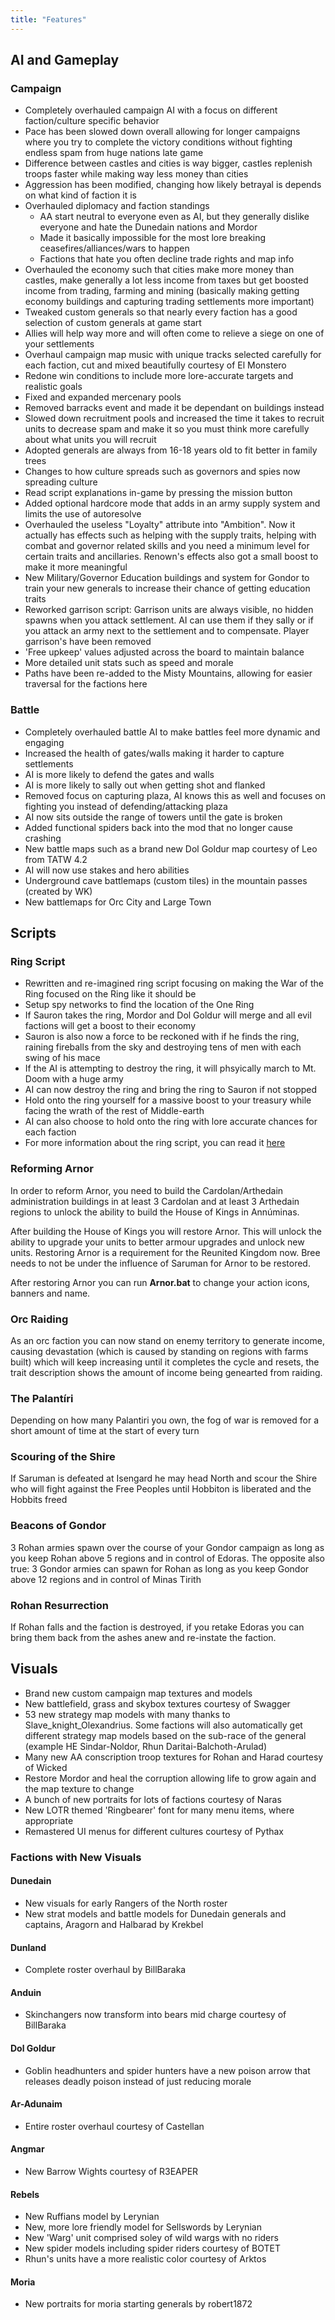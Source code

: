 ```yaml
---
title: "Features"
---
```


## AI and Gameplay
### **Campaign**

- Completely overhauled campaign AI with a focus on different faction/culture specific behavior
- Pace has been slowed down overall allowing for longer campaigns where you try to complete the victory conditions without fighting endless spam from huge nations late game
- Difference between castles and cities is way bigger, castles replenish troops faster while making way less money than cities
- Aggression has been modified, changing how likely betrayal is depends on what kind of faction it is
- Overhauled diplomacy and faction standings
  - AA start neutral to everyone even as AI, but they generally dislike everyone and hate the Dunedain nations and Mordor
  - Made it basically impossible for the most lore breaking ceasefires/alliances/wars to happen
  - Factions that hate you often decline trade rights and map info
- Overhauled the economy such that cities make more money than castles, make generally a lot less income from taxes but get boosted income from trading, farming and mining (basically making getting economy buildings and capturing trading settlements more important)
- Tweaked custom generals so that nearly every faction has a good selection of custom generals at game start
- Allies will help way more and will often come to relieve a siege on one of your settlements
- Overhaul campaign map music with unique tracks selected carefully for each faction, cut and mixed beautifully courtesy of El Monstero
- Redone win conditions to include more lore-accurate targets and realistic goals
- Fixed and expanded mercenary pools
- Removed barracks event and made it be dependant on buildings instead
- Slowed down recruitment pools and increased the time it takes to recruit units to decrease spam and make it so you must think more carefully about what units you will recruit
- Adopted generals are always from 16-18 years old to fit better in family trees
- Changes to how culture spreads such as governors and spies now spreading culture
- Read script explanations in-game by pressing the mission button
- Added optional hardcore mode that adds in an army supply system and limits the use of autoresolve
- Overhauled the useless "Loyalty" attribute into "Ambition". Now it actually has effects such as helping with the supply traits, helping with combat and governor related skills and you need a minimum level for certain traits and ancillaries. Renown's effects also got a small boost to make it more meaningful
- New Military/Governor Education buildings and system for Gondor to train your new generals to increase their chance of getting education traits
- Reworked garrison script: Garrison units are always visible, no hidden spawns when you attack settlement. AI can use them if they sally or if you attack an army next to the settlement and to compensate. Player garrison's have been removed
- 'Free upkeep' values adjusted across the board to maintain balance
- More detailed unit stats such as speed and morale
- Paths have been re-added to the Misty Mountains, allowing for easier traversal for the factions here

### **Battle**

- Completely overhauled battle AI to make battles feel more dynamic and engaging
- Increased the health of gates/walls making it harder to capture settlements
- AI is more likely to defend the gates and walls
- AI is more likely to sally out when getting shot and flanked
- Removed focus on capturing plaza, AI knows this as well and focuses on fighting you instead of defending/attacking plaza
- AI now sits outside the range of towers until the gate is broken
- Added functional spiders back into the mod that no longer cause crashing
- New battle maps such as a brand new Dol Goldur map courtesy of Leo from TATW 4.2
- AI will now use stakes and hero abilities
- Underground cave battlemaps (custom tiles) in the mountain passes (created by WK)
- New battlemaps for Orc City and Large Town

## Scripts

### Ring Script

- Rewritten and re-imagined ring script focusing on making the War of the Ring focused on the Ring like it should be
- Setup spy networks to find the location of the One Ring
- If Sauron takes the ring, Mordor and Dol Goldur will merge and all evil factions will get a boost to their economy
- Sauron is also now a force to be reckoned with if he finds the ring, raining fireballs from the sky and destroying tens of men with each swing of his mace
- If the AI is attempting to destroy the ring, it will phsyically march to Mt. Doom with a huge army
- AI can now destroy the ring and bring the ring to Sauron if not stopped
- Hold onto the ring yourself for a massive boost to your treasury while facing the wrath of the rest of Middle-earth
- AI can also choose to hold onto the ring with lore accurate chances for each faction
- For more information about the ring script, you can read it [here](https://discord.com/channels/759414542240972840/800365246522195988/800369046213623828)

### Reforming Arnor
In order to reform Arnor, you need to build the Cardolan/Arthedain administration buildings in at least 3 Cardolan and at least 3 Arthedain regions to unlock the ability to build the House of Kings in Annúminas.

After building the House of Kings you will restore Arnor. This will unlock the ability to upgrade your units to better armour upgrades and unlock new units. Restoring Arnor is a requirement for the Reunited Kingdom now. Bree needs to not be under the influence of Saruman for Arnor to be restored.

After restoring Arnor you can run **Arnor.bat** to change your action icons, banners and name.

### Orc Raiding

As an orc faction you can now stand on enemy territory to generate income, causing devastation (which is caused by standing on regions with farms built) which will keep increasing until it completes the cycle and resets, the trait description shows the amount of income being genearted from raiding.

### The Palantíri

Depending on how many Palantiri you own, the fog of war is removed for a short amount of time at the start of every turn

### Scouring of the Shire

If Saruman is defeated at Isengard he may head North and scour the Shire who will fight against the Free Peoples until Hobbiton is liberated and the Hobbits freed

### Beacons of Gondor

3 Rohan armies spawn over the course of your Gondor campaign as long as you keep Rohan above 5 regions and in control of Edoras. The opposite also true: 3 Gondor armies can spawn for Rohan as long as you keep Gondor above 12 regions and in control of Minas Tirith

### Rohan Resurrection

If Rohan falls and the faction is destroyed, if you retake Edoras you can bring them back from the ashes anew and re-instate the faction.

## Visuals

- Brand new custom campaign map textures and models
- New battlefield, grass and skybox textures courtesy of Swagger
- 53 new strategy map models with many thanks to Slave_knight_Olexandrius. Some factions will also automatically get different strategy map models based on the sub-race of the general (example HE Sindar-Noldor, Rhun Daritai-Balchoth-Arulad)
- Many new AA conscription troop textures for Rohan and Harad courtesy of Wicked
- Restore Mordor and heal the corruption allowing life to grow again and the map texture to change
- A bunch of new portraits for lots of factions courtesy of Naras
- New LOTR themed 'Ringbearer' font for many menu items, where appropriate
- Remastered UI menus for different cultures courtesy of Pythax

### Factions with New Visuals

#### Dunedain

- New visuals for early Rangers of the North roster
- New strat models and battle models for Dunedain generals and captains, Aragorn and Halbarad by Krekbel

#### Dunland

- Complete roster overhaul by BillBaraka

#### Anduin

- Skinchangers now transform into bears mid charge courtesy of BillBaraka

#### Dol Goldur

- Goblin headhunters and spider hunters have a new poison arrow that releases deadly poison instead of just reducing morale

#### Ar-Adunaim

- Entire roster overhaul courtesy of Castellan

#### Angmar

- New Barrow Wights courtesy of R3EAPER

#### Rebels

- New Ruffians model by Lerynian
- New, more lore friendly model for Sellswords by Lerynian
- New 'Warg' unit comprised soley of wild wargs with no riders
- New spider models including spider riders courtesy of BOTET
- Rhun's units have a more realistic color courtesy of Arktos

#### Moria

- New portraits for moria starting generals by robert1872
